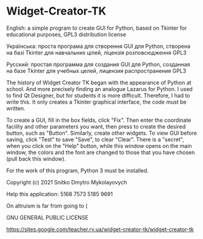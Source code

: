 # Widget-Creator-TK
English:    a simple program to create GUI for Python, based on Tkinter  for educational purposes, GPL3 distribution license

Українська: проста програма для створення GUI для Python, створена на базі Tkinter для навчальних цілей, ліцензія розповсюдження GPL3

Русский:    простая программа для создания GUI для Python, созданная на базе Tkinter для учебных целей, лицензия распространения GPL3

The history of Widget Creator TK began with the appearance of Python at school. And more precisely finding an analogue Lazarus for Python. I used to find Qt Designer, but for students it is more difficult. Therefore, I had to write this. It only creates a Tkinter graphical interface, the code must be written.

To create a GUI, fill in the box fields, click "Fix". Then enter the coordinate facility and other parameters you want, then press to create the desired button, such as "Button". Similarly, create other widgets. To view GUI before saving, click "Test" to save "Save", to clear "Clear". There is a "secret", when you click on the "Help" button, while this window opens on the main window, the colors and the font are changed to those that you have chosen (pull back this window).

For the work of this program, Python 3 must be installed.

Copyright (c) 2021 Snitko Dmytro Mykolayovych

Help this application: 5168 7573 5185 9691

On altruism is far from going to ( 

GNU GENERAL PUBLIC LICENSE

https://sites.google.com/teacher.rv.ua/widget-creator-tk/widget-creator-tk

